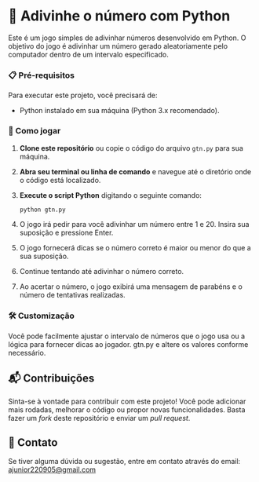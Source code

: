 # 📝 Adivinhe o número com Python

Este é um jogo simples de adivinhar números desenvolvido em Python. O objetivo do jogo é adivinhar um número gerado aleatoriamente pelo computador dentro de um intervalo especificado.

### 📋 Pré-requisitos

Para executar este projeto, você precisará de:

- Python instalado em sua máquina (Python 3.x recomendado).

### 🚀 Como jogar

1. **Clone este repositório** ou copie o código do arquivo `gtn.py` para sua máquina.

2. **Abra seu terminal ou linha de comando** e navegue até o diretório onde o código está localizado.

3. **Execute o script Python** digitando o seguinte comando:

    ```bash
    python gtn.py
    ```

4. O jogo irá pedir para você adivinhar um número entre 1 e 20. Insira sua suposição e pressione Enter.

5. O jogo fornecerá dicas se o número correto é maior ou menor do que a sua suposição.

6. Continue tentando até adivinhar o número correto.

7. Ao acertar o número, o jogo exibirá uma mensagem de parabéns e o número de tentativas realizadas.


### 🛠️ Customização

Você pode facilmente ajustar o intervalo de números que o jogo usa ou a lógica para fornecer dicas ao jogador. gtn.py e altere os valores conforme necessário.

## 📬 Contribuições

Sinta-se à vontade para contribuir com este projeto! Você pode adicionar mais rodadas, melhorar o código ou propor novas funcionalidades. Basta fazer um *fork* deste repositório e enviar um *pull request*.

## 📧 Contato

Se tiver alguma dúvida ou sugestão, entre em contato através do email: ajunior220905@gmail.com

